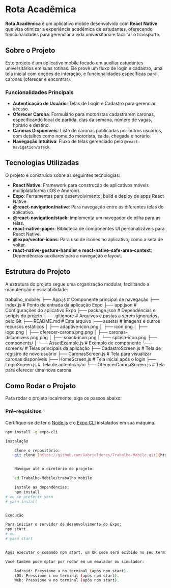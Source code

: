 # Rota Acadêmica

**Rota Acadêmica** é um aplicativo mobile desenvolvido com **React Native** que visa otimizar a experiência acadêmica de estudantes, oferecendo funcionalidades para gerenciar a vida universitária e facilitar o transporte.

## Sobre o Projeto

Este projeto é um aplicativo mobile focado em auxiliar estudantes universitários em suas rotinas. Ele provê um fluxo de login e cadastro, uma tela inicial com opções de interação, e funcionalidades específicas para caronas (oferecer e encontrar).

### Funcionalidades Principais

* **Autenticação de Usuário**: Telas de Login e Cadastro para gerenciar acesso.
* **Oferecer Carona**: Formulário para motoristas cadastrarem caronas, especificando local de partida, dias da semana, número de vagas, horário e destino.
* **Caronas Disponíveis**: Lista de caronas publicadas por outros usuários, com detalhes como nome do motorista, saída, chegada e horário.
* **Navegação Intuitiva**: Fluxo de telas gerenciado pelo `@react-navigation/stack`.

## Tecnologias Utilizadas

O projeto é construído sobre as seguintes tecnologias:

* **React Native**: Framework para construção de aplicativos móveis multiplataforma (iOS e Android).
* **Expo**: Ferramentas para desenvolvimento, build e deploy de apps React Native.
* **@react-navigation/native**: Para navegação entre as diferentes telas do aplicativo.
* **@react-navigation/stack**: Implementa um navegador de pilha para as telas.
* **react-native-paper**: Biblioteca de componentes UI personalizáveis para React Native.
* **@expo/vector-icons**: Para uso de ícones no aplicativo, como a seta de voltar.
* **react-native-gesture-handler** e **react-native-safe-area-context**: Dependências auxiliares para a navegação e layout.

## Estrutura do Projeto

A estrutura do projeto segue uma organização modular, facilitando a manutenção e escalabilidade:


trabalho_mobile/
├── App.js                     # Componente principal de navegação
├── index.js                   # Ponto de entrada da aplicação Expo
├── app.json                   # Configurações do aplicativo Expo
├── package.json               # Dependências e scripts do projeto
├── .gitignore                 # Arquivos e pastas a serem ignorados pelo Git
├── README.md                  # Este arquivo
├── assets/                    # Imagens e outros recursos estáticos
│   ├── adaptive-icon.png
│   ├── icon.png
│   ├── logo.png
│   ├── oferecer-carona.png.png
│   ├── caronas-disponiveis.png.png
│   ├── snack-icon.png
│   └── splash-icon.png
├── components/
│   └── AssetExample.js        # Exemplo de componente
└── screens/                   # Telas principais da aplicação
├── CadastroScreen.js      # Tela de registro de novo usuário
├── CaronasScreen.js       # Tela para visualizar caronas disponíveis
├── HomeScreen.js          # Tela inicial após o login
├── LoginScreen.js         # Tela de autenticação
└── OferecerCaronaScreen.js # Tela para oferecer uma nova carona



## Como Rodar o Projeto

Para rodar o projeto localmente, siga os passos abaixo:

### Pré-requisitos

Certifique-se de ter o [Node.js](https://nodejs.org/) e o [Expo CLI](https://docs.expo.dev/get-started/installation/#expo-cli) instalados em sua máquina.

```bash
npm install -g expo-cli

Instalação

    Clone o repositório:
    git clone [https://github.com/Gabrieldores/Trabalho-Mobile.git](https://github.com/Gabrieldores/Trabalho-Mobile.git)


    Navegue até o diretório do projeto:

    cd Trabalho-Mobile/trabalho_mobile

    Instale as dependências: 
    npm install
# ou se preferir yarn
# yarn install


Execução

Para iniciar o servidor de desenvolvimento do Expo:
npm start
# ou
# yarn start


Após executar o comando npm start, um QR code será exibido no seu terminal. Você pode escanear este QR code com o aplicativo Expo Go (disponível na App Store e Google Play) em seu smartphone para visualizar o aplicativo em tempo real.

Você também pode optar por rodar em um emulador ou simulador:

    Android: Pressione a no terminal (após npm start).
    iOS: Pressione i no terminal (após npm start).
    Web: Pressione w no terminal (após npm start).
